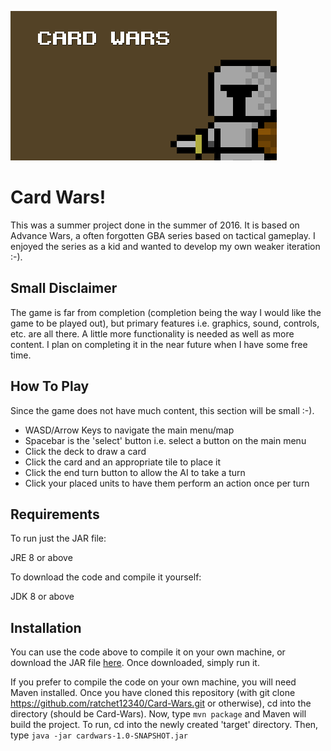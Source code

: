 ![CardWars Logo](/res/title_screen.png)

# Card Wars!
This was a summer project done in the summer of 2016. It is based on Advance Wars, a often forgotten GBA series based on tactical gameplay. I enjoyed the series as a kid and wanted to develop my own weaker iteration :-).

## Small Disclaimer
The game is far from completion (completion being the way I would like the game to be played out), but primary features i.e. graphics, sound, controls, etc. are all there. A little more functionality is needed as well as more content. I plan on completing it in the near future when I have some free time.

## How To Play
Since the game does not have much content, this section will be small :-).
* WASD/Arrow Keys to navigate the main menu/map
* Spacebar is the 'select' button i.e. select a button on the main menu
* Click the deck to draw a card
* Click the card and an appropriate tile to place it
* Click the end turn button to allow the AI to take a turn
* Click your placed units to have them perform an action once per turn

## Requirements
To run just the JAR file:

JRE 8 or above

To download the code and compile it yourself:

JDK 8 or above

## Installation
You can use the code above to compile it on your own machine, or download the JAR file [here](https://www.dropbox.com/s/0pc8oyj9pqs79ui/Card%20Wars.jar?dl=0). Once downloaded, simply run it.

If you prefer to compile the code on your own machine, you will need Maven installed. Once you have cloned this repository (with git clone https://github.com/ratchet12340/Card-Wars.git or otherwise), cd into the directory (should be Card-Wars). Now, type 
```mvn package```
and Maven will build the project. To run, cd into the newly created 'target' directory. Then, type 
```java -jar cardwars-1.0-SNAPSHOT.jar```
